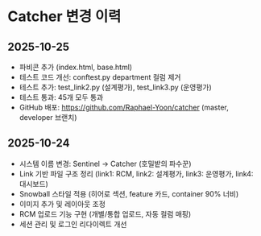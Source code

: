 # Catcher 변경 이력

## 2025-10-25
- 파비콘 추가 (index.html, base.html)
- 테스트 코드 개선: conftest.py department 컬럼 제거
- 테스트 추가: test_link2.py (설계평가), test_link3.py (운영평가)
- 테스트 통과: 45개 모두 통과
- GitHub 배포: https://github.com/Raphael-Yoon/catcher (master, developer 브랜치)

## 2025-10-24
- 시스템 이름 변경: Sentinel → Catcher (호밀밭의 파수꾼)
- Link 기반 파일 구조 정리 (link1: RCM, link2: 설계평가, link3: 운영평가, link4: 대시보드)
- Snowball 스타일 적용 (히어로 섹션, feature 카드, container 90% 너비)
- 이미지 추가 및 레이아웃 조정
- RCM 업로드 기능 구현 (개별/통합 업로드, 자동 컬럼 매핑)
- 세션 관리 및 로그인 리다이렉트 개선
